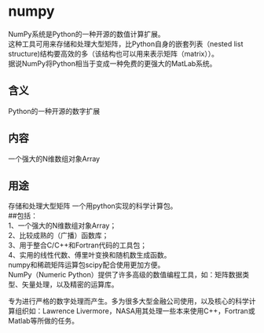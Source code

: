 ﻿# numpy 
NumPy系统是Python的一种开源的数值计算扩展。   
这种工具可用来存储和处理大型矩阵，比Python自身的嵌套列表（nested list structure)结构要高效的多（该结构也可以用来表示矩阵（matrix））。   
据说NumPy将Python相当于变成一种免费的更强大的MatLab系统。
## 含义   
Python的一种开源的数字扩展
## 内容 
 一个强大的N维数组对象Array
## 用途 
 存储和处理大型矩阵
一个用python实现的科学计算包。   
##包括：   
1、一个强大的N维数组对象Array；   
2、比较成熟的（广播）函数库；   
3、用于整合C/C++和Fortran代码的工具包；   
4、实用的线性代数、傅里叶变换和随机数生成函数。   
numpy和稀疏矩阵运算包scipy配合使用更加方便。   
NumPy（Numeric Python）提供了许多高级的数值编程工具，如：矩阵数据类型、矢量处理，以及精密的运算库。   

专为进行严格的数字处理而产生。多为很多大型金融公司使用，以及核心的科学计算组织如：Lawrence Livermore，NASA用其处理一些本来使用C++，Fortran或Matlab等所做的任务。